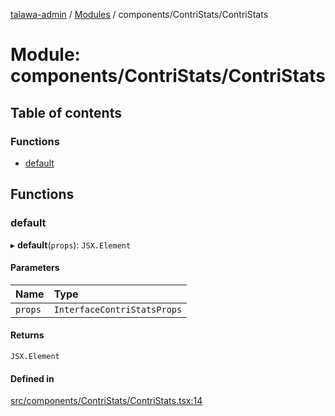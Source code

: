 [talawa-admin](../README.md) / [Modules](../modules.md) / components/ContriStats/ContriStats

# Module: components/ContriStats/ContriStats

## Table of contents

### Functions

- [default](components_ContriStats_ContriStats.md#default)

## Functions

### default

▸ **default**(`props`): `JSX.Element`

#### Parameters

| Name | Type |
| :------ | :------ |
| `props` | `InterfaceContriStatsProps` |

#### Returns

`JSX.Element`

#### Defined in

[src/components/ContriStats/ContriStats.tsx:14](https://github.com/GlenDsza/talawa-admin/blob/d3cbd1e/src/components/ContriStats/ContriStats.tsx#L14)
